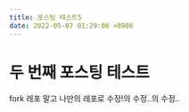 ```yaml
---
title: 포스팅 테스트5
date: 2022-05-07 01:29:00 +0900
---
```


# 두 번째 포스팅 테스트

fork 레포 말고 나만의 레포로 수정!의 수정..의 수정..

